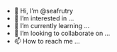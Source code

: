 - 👋 Hi, I’m @seafrutry
- 👀 I’m interested in ...
- 🌱 I’m currently learning ...
- 💞️ I’m looking to collaborate on ...
- 📫 How to reach me ...

<!---
seafrutry/seafrutry is a ✨ special ✨ repository because its `README.md` (this file) appears on your GitHub profile.
You can click the Preview link to take a look at your changes.
--->
